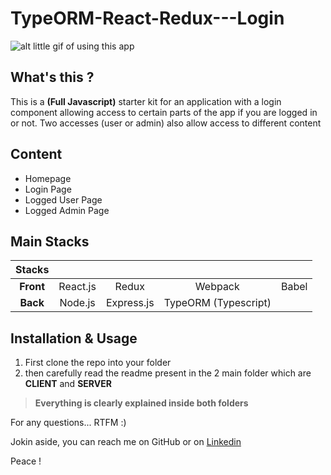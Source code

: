 # TypeORM-React-Redux---Login

![alt little gif of using this app](client/src/public/loginApp.gif)

## What's this ?
This is a **(Full Javascript)** starter kit for an application with a login component allowing access to certain parts of the app if you are logged in or not. Two accesses (user or admin) also allow access to different content

## Content
* Homepage
* Login Page
* Logged User Page
* Logged Admin Page

## Main Stacks
| Stacks    |            |             |                       |       |
|:---------:|:----------:|:-----------:|:---------------------:|:-----:|
| **Front** | React.js   | Redux       | Webpack               | Babel |
| **Back**  | Node.js    | Express.js  | TypeORM (Typescript)  |



## Installation & Usage
1. First clone the repo into your folder
2. then carefully read the readme present in the 2 main folder which are **CLIENT** and **SERVER**

> **Everything is clearly explained inside both folders**

For any questions... RTFM :) 

Jokin aside, you can reach me on GitHub or on [Linkedin](https://www.linkedin.com/in/mickael-rassicot/)

Peace ! 